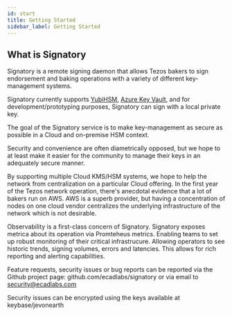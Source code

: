 ```yaml
---
id: start
title: Getting Started
sidebar_label: Getting Started
---
```



## What is Signatory

Signatory is a remote signing daemon that allows Tezos bakers to sign endorsement and baking operations with a variety of different key-management systems.

Signatory currently supports [YubiHSM][yubi], [Azure Key Vault][azure], and for development/prototyping purposes, Signatory can sign with a local private key.

The goal of the Signatory service is to make key-management as secure as possible in a Cloud and on-premise HSM context.

Security and convenience are often diametrically opposed, but we hope to at least make it easier for the community to manage their keys in an adequately secure manner.

By supporting multiple Cloud KMS/HSM systems, we hope to help the network from centralization on a particular Cloud offering. In the first year of the Tezos network operation, there's anecdotal evidence that a lot of bakers run on AWS. AWS is a superb provider, but having a concentration of nodes on one cloud vendor centralizes the underlying infrastructure of the network which is not desirable.

Observability is a first-class concern of Signatory. Signatory exposes metrica about its operation via Promteheus metrics. Enabling teams to set up robust monitoring of their critical infrastrucure. Allowing operators to see historic trends, signing volumes, errors and latencies. This allows for rich reporting and alerting capabilities.


Feature requests, security issues or bug reports can be reported via the Github project page: github.com/ecadlabs/signatory or via email to security@ecadlabs.com

Security issues can be encrypted using the keys available at keybase/jevonearth

[yubi]: https://www.yubico.com/products/hardware-security-module/
[azure]: https://docs.microsoft.com/en-us/azure/key-vault/